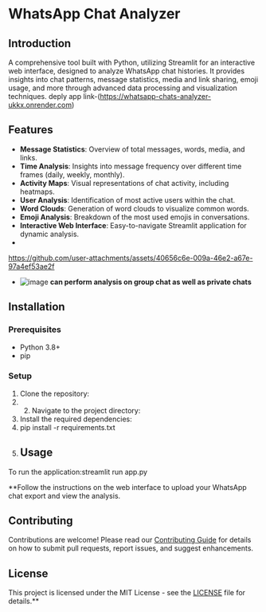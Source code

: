 # WhatsApp Chat Analyzer

## Introduction
A comprehensive tool built with Python, utilizing Streamlit for an interactive web interface, designed to analyze WhatsApp chat histories. It provides insights into chat patterns, message statistics, media and link sharing, emoji usage, and more through advanced data processing and visualization techniques.
deply app link-(https://whatsapp-chats-analyzer-ukkx.onrender.com)

## Features
- **Message Statistics**: Overview of total messages, words, media, and links.
- **Time Analysis**: Insights into message frequency over different time frames (daily, weekly, monthly).
- **Activity Maps**: Visual representations of chat activity, including heatmaps.
- **User Analysis**: Identification of most active users within the chat.
- **Word Clouds**: Generation of word clouds to visualize common words.
- **Emoji Analysis**: Breakdown of the most used emojis in conversations.
- **Interactive Web Interface**: Easy-to-navigate Streamlit application for dynamic analysis.
- 

https://github.com/user-attachments/assets/40656c6e-009a-46e2-a67e-97a4ef53ae2f

- ![image](https://github.com/user-attachments/assets/66a5dce7-89b7-440a-b94c-99a92f8e4ad7)
**can perform analysis on group chat as well as private chats**





## Installation

### Prerequisites
- Python 3.8+
- pip

### Setup
1. Clone the repository:
2. 2. Navigate to the project directory:
3. Install the required dependencies:
4. pip install -r requirements.txt
5. ## Usage
To run the application:streamlit run app.py

**Follow the instructions on the web interface to upload your WhatsApp chat export and view the analysis.

## Contributing
Contributions are welcome! Please read our [Contributing Guide](CONTRIBUTING.md) for details on how to submit pull requests, report issues, and suggest enhancements.

## License
This project is licensed under the MIT License - see the [LICENSE](LICENSE) file for details.**

